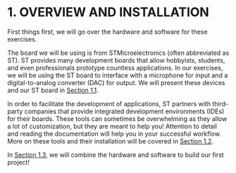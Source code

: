 # 1. OVERVIEW AND INSTALLATION

First things first, we will go over the hardware and software for these exercises.

The board we will be using is from STMicroelectronics \(often abbreviated as ST\). ST provides many development boards that allow hobbyists, students, and even professionals prototype countless applications. In our exercises, we will be using the ST board to interface with a microphone for input and a digital-to-analog converter \(DAC\) for output. We will present these devices and our ST board in [Section 1.1](hardware.md).

In order to facilitate the development of applications, ST partners with third-party companies that provide integrated development environments \(IDEs\) for their boards. These tools can sometimes be overwhelming as they allow a lot of customization, but they are meant to help you! Attention to detail and reading the documentation will help you in your successful workflow. More on these tools and their installation will be covered in [Section 1.2](software/).

In [Section 1.3](instructions.md), we will combine the hardware and software to build our first project!

